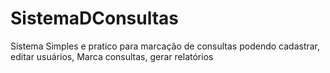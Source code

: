 # SistemaDConsultas
Sistema Simples e pratico para marcação de consultas podendo cadastrar, editar usuários, Marca consultas, gerar relatórios
